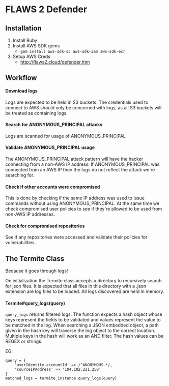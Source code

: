# FLAWS 2 Defender

## Installation

1. Install Ruby
2. Install AWS SDK gems
   * `gem install aws-sdk-s3 aws-sdk-iam aws-sdk-ecr`
3. Setup AWS Creds
   * http://flaws2.cloud/defender.htm

## Workflow

#### Download logs

Logs are expected to be held in S3 buckets.  The credentials used to connect to AWS should only be concerned with logs, as all S3 buckets will be treated as containing logs.

#### Search for ANONYMOUS_PRINCIPAL attacks

Logs are scanned for usage of ANONYMOUS_PRINCIPAL

#### Validate ANONYMOUS_PRINCIPAL usage

The ANONYMOUS_PRINCIPAL attack pattern will have the hacker connecting from a non-AWS IP address.  If ANONYMOUS_PRINCIPAL was connected from an AWS IP then the logs do not reflect the attack we're searching for.

#### Check if other accounts were compromised

This is done by checking if the same IP address was used to issue commands without using ANONYMOUS_PRINCIPAL.  At the same time we check compromised user policies to see if they're allowed to be used from non-AWS IP addresses.

#### Check for compromised repositories

See if any repositories were accessed and validate their policies for vulnerabilities.

##  The Termite Class

Because it goes through logs!

On initialization the Termite class accepts a directory to recursively search for json files.  It is expected that all files in this directory with a .json extension are log files to be loaded.  All logs discovered are held in memory.

#### Termite#query_logs(query)

`query_logs` returns filtered logs. The function expects a hash object whose keys represent the fields to be validated and values represent the value to be matched in the log.  When searching a JSON embedded object, a path given in the hash key will traverse the log object to the correct location.  Multiple keys in the hash will work as an AND filter. The hash values can be REGEX or strings.

EG:

    query = {
        'userIdentity.accountId' => /^ANONYMOUS.*/,
        'sourceIPAddress' => '104.102.221.250'
    }
    matched_logs = termite_instance.query_logs(query)
